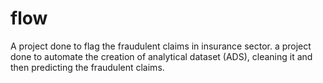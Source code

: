 # flow
A project done to flag the fraudulent claims in insurance sector.
a project done to automate the creation of analytical dataset (ADS), cleaning it and then predicting the fraudulent claims.
